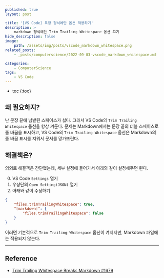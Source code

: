 ```yaml
---
published: true
layout: post

title: '[VS Code] 특정 형식에만 옵션 적용하기'
description: >
    markdown 형식에만 Trim Trailing Whitespace 옵션 끄기
hide_description: false
image:
    path: /assets/img/posts/vscode_markdown_whitespace.png
related_posts:
    - _posts/computerscience/2022-09-03-vscode_markdown_whitespace.md

categories:
    - ComputerScience
tags:
    - VS Code
---
```

* toc
{:toc}

## 왜 필요하지?

난 문장 끝에 남발된 스페이스가 싫다. 그래서 VS Code의 `Trim Trailing Whitespace` 옵션을 항상 켜둔다. 문제는 Markdown에서는 문장 끝의 더블 스페이스로 줄 바꿈을 표시하고, VS Code의 `Trim Trailing Whitespace` 옵션은 Markdown의 줄 바꿈 표시를 지워서 문서를 망가뜨린다.  

## 해결책은?

의외로 해결책은 간단했는데, 세부 설정에 들어가서 아래와 같이 설정해주면 된다.  

0. VS Code `Settings` 열기
0. 우상단의 `Open Setting(JSON)` 열기
0. 아래와 같이 수정하기

```json
{
    "files.trimTrailingWhitespace": true,
    "[markdown]": {
        "files.trimTrailingWhitespace": false
    }
}
```

이러면 기본적으로 `Trim Trailing Whitespace` 옵션이 켜지지만, Markdown 파일에는 적용되지 않는다.  

---
## Reference
- [Trim Trailing Whitespace Breaks Markdown #1679](https://github.com/microsoft/vscode/issues/1679)
